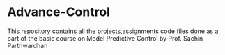 # Advance-Control
This repository contains  all the projects,assignments code files done as a part of the basic course on Model Predictive Control by Prof. Sachin Parthwardhan 



